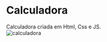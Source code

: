 # Calculadora
Calculadora criada em Html, Css e JS.<br/>
![calculadora](https://user-images.githubusercontent.com/80927546/166082911-90f92daf-5ec0-464e-8097-0d0e9b2a4dc7.jpg)
